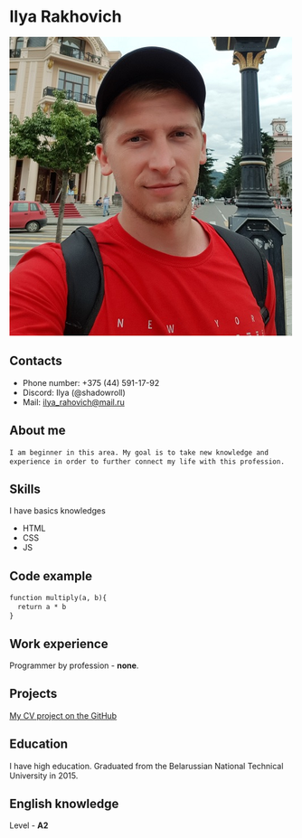 # Ilya Rakhovich

![photo](img/photo.jpg)

## Contacts
- Phone number: +375 (44) 591-17-92
- Discord: Ilya (@shadowroll)
- Mail: ilya_rahovich@mail.ru

## About me
    I am beginner in this area. My goal is to take new knowledge and experience in order to further connect my life with this profession.
    
## Skills
I have basics knowledges 
- HTML
- CSS
- JS

## Code example
```
function multiply(a, b){
  return a * b
}
```

## Work experience
Programmer by profession - **none**.

## Projects
[My CV project on the GitHub](https://github.com/ShadowRoll/rsschool-cv/blob/gh-pages/cv.md)

## Education
I have high education. Graduated from the Belarussian National Technical University in 2015.
## English knowledge
Level - **A2**
